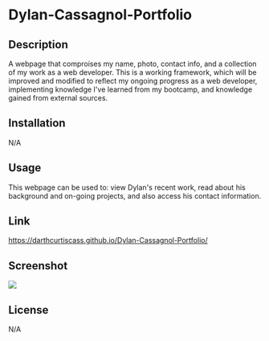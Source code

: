 # Dylan-Cassagnol-Portfolio

## Description
A webpage that comproises my name, photo, contact info, and a collection of my work as a web developer. This is a working framework, which will be improved and modified to reflect my ongoing progress as a web developer, implementing knowledge I've learned from my bootcamp, and knowledge gained from external sources.

## Installation

N/A

## Usage
This webpage can be used to: view Dylan's recent work, read about his background and on-going projects, and also access his contact information. 

## Link
https://darthcurtiscass.github.io/Dylan-Cassagnol-Portfolio/

## Screenshot

![](assets/images/Portfolio-desktop-screenshot.png)

## License

N/A